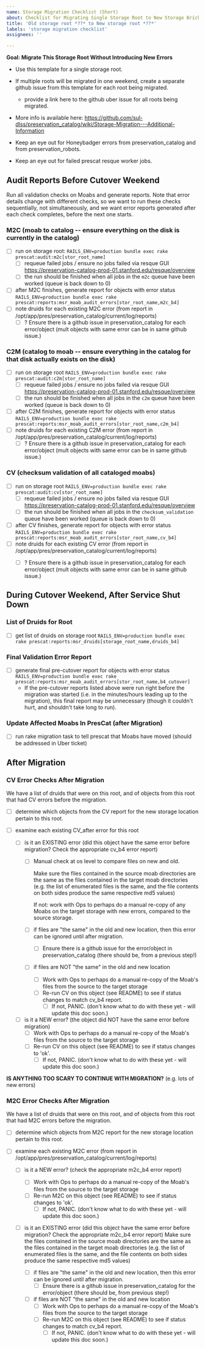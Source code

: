 ```yaml
---
name: Storage Migration Checklist (Short)
about: Checklist for Migrating Single Storage Root to New Storage Brick
title: 'Old storage root *??* to New storage root *??*'
labels: 'storage migration checklist'
assignees: ''

---
```


**Goal: Migrate This Storage Root Without Introducing New Errors**

- Use this template for a single storage root.
- If multiple roots will be migrated in one weekend, create a separate github issue from this template for each root being migrated.
  - provide a link here to the github uber issue for all roots being migrated.

- More info is available here: https://github.com/sul-dlss/preservation_catalog/wiki/Storage-Migration---Additional-Information

- Keep an eye out for Honeybadger errors from preservation_catalog and from preservation_robots.
- Keep an eye out for failed prescat resque worker jobs.

## Audit Reports Before Cutover Weekend

Run all validation checks on Moabs and generate reports.  Note that error details change with different checks, so we want to run these checks sequentially, not simultaneously, and we want error reports generated after each check completes, before the next one starts.

### M2C (moab to catalog -- ensure everything on the disk is currently in the catalog)
- [ ] run on storage root: ```RAILS_ENV=production bundle exec rake prescat:audit:m2c[stor_root_name]```
  - [ ] requeue failed jobs / ensure no jobs failed via resque GUI https://preservation-catalog-prod-01.stanford.edu/resque/overview
  - [ ] the run should be finished when all jobs in the `m2c` queue have been worked (queue is back down to 0)
- [ ] after M2C finishes, generate report for objects with error status ```RAILS_ENV=production bundle exec rake prescat:reports:msr_moab_audit_errors[stor_root_name,m2c_b4]```
- [ ] note druids for each existing M2C error (from report in /opt/app/pres/preservation_catalog/current/log/reports)
  - [ ] ? Ensure there is a github issue in preservation_catalog for each error/object (mult objects with same error can be in same github issue.)

### C2M (catalog to moab -- ensure everything in the catalog for that disk actually exists on the disk)
- [ ] run on storage root ```RAILS_ENV=production bundle exec rake prescat:audit:c2m[stor_root_name]```
  - [ ] requeue failed jobs / ensure no jobs failed via resque GUI https://preservation-catalog-prod-01.stanford.edu/resque/overview
  - [ ] the run should be finished when all jobs in the `c2m` queue have been worked (queue is back down to 0)
- [ ] after C2M finishes, generate report for objects with error status ```RAILS_ENV=production bundle exec rake prescat:reports:msr_moab_audit_errors[stor_root_name,c2m_b4]```
- [ ] note druids for each existing C2M error (from report in /opt/app/pres/preservation_catalog/current/log/reports)
  - [ ] ? Ensure there is a github issue in preservation_catalog for each error/object (mult objects with same error can be in same github issue.)

### CV (checksum validation of all cataloged moabs)
- [ ] run on storage root ```RAILS_ENV=production bundle exec rake prescat:audit:cv[stor_root_name]```
  - [ ] requeue failed jobs / ensure no jobs failed via resque GUI https://preservation-catalog-prod-01.stanford.edu/resque/overview
  - [ ] the run should be finished when all jobs in the `checksum_validation` queue have been worked (queue is back down to 0)
- [ ] after CV finishes, generate report for objects with error status ```RAILS_ENV=production bundle exec rake prescat:reports:msr_moab_audit_errors[stor_root_name,cv_b4]```
- [ ] note druids for each existing CV error (from report in /opt/app/pres/preservation_catalog/current/log/reports)
  - [ ] ? Ensure there is a github issue in preservation_catalog for each error/object (mult objects with same error can be in same github issue.)


##  During Cutover Weekend, After Service Shut Down

### List of Druids for Root

- [ ] get list of druids on storage root ```RAILS_ENV=production bundle exec rake prescat:reports:msr_druids[storage_root_name,druids_b4]```

### Final Validation Error Report

- [ ] generate final pre-cutover report for objects with error status ```RAILS_ENV=production bundle exec rake prescat:reports:msr_moab_audit_errors[stor_root_name,b4_cutover]```
  - If the pre-cutover reports listed above were run right before the migration was started (i.e. in the minutes/hours leading up to the migration), this final report may be unnecessary (though it couldn't hurt, and shouldn't take long to run).

### Update Affected Moabs In PresCat (after Migration)

- [ ] run rake migration task to tell prescat that Moabs have moved (should be addressed in Uber ticket)


## After Migration

### CV Error Checks After Migration

We have a list of druids that were on this root, and of objects from this root that had CV errors before the migration.

- [ ] determine which objects from the CV report for the new storage location pertain to this root.

- [ ] examine each existing CV_after error for this root

  - [ ] is it an EXISTING error (did this object have the same error before migration?  Check the appropriate cv_b4 error report)
    - [ ] Manual check at os level to compare files on new and old.

      Make sure the files contained in the source moab directories are the same as the files contained in the target moab directories (e.g. the list of enumerated files is the same, and the file contents on both sides produce the same respective md5 values)

      If not: work with Ops to perhaps do a manual re-copy of any Moabs on the target storage with new errors, compared to the source storage.

    - [ ] if files are "the same" in the old and new location, then this error can be ignored until after migration.
      - [ ] Ensure there is a github issue for the error/object in preservation_catalog (there should be, from a previous step!)
    - [ ] if files are NOT "the same" in the old and new location
      - [ ] Work with Ops to perhaps do a manual re-copy of the Moab's files from the source to the target storage
      - [ ] Re-run CV on this object (see README) to see if status changes to match cv_b4 report.
        - [ ] If not, PANIC.  (don't know what to do with these yet - will update this doc soon.)

  - [ ] is it a NEW error?  (the object did NOT have the same error before migration)
    - [ ] Work with Ops to perhaps do a manual re-copy of the Moab's files from the source to the target storage
    - [ ] Re-run CV on this object (see README) to see if status changes to 'ok'.
      - [ ] If not, PANIC.  (don't know what to do with these yet - will update this doc soon.)

**IS ANYTHING TOO SCARY TO CONTINUE WITH MIGRATION?**  (e.g. lots of new errors)


### M2C Error Checks After Migration

We have a list of druids that were on this root, and of objects from this root that had M2C errors before the migration.

- [ ] determine which objects from M2C report for the new storage location pertain to this root.

- [ ] examine each existing M2C error (from report in /opt/app/pres/preservation_catalog/current/log/reports)
  - [ ] is it a NEW error?  (check the appropriate m2c_b4 error report)
    - [ ] Work with Ops to perhaps do a manual re-copy of the Moab's files from the source to the target storage
    - [ ] Re-run M2C on this object (see README) to see if status changes to 'ok'.
      - [ ] If not, PANIC.  (don't know what to do with these yet - will update this doc soon.)

  - [ ] is it an EXISTING error (did this object have the same error before migration?  Check the appropriate m2c_b4 error report)
      Make sure the files contained in the source moab directories are the same as the files contained in the target moab directories (e.g. the list of enumerated files is the same, and the file contents on both sides produce the same respective md5 values)

    - [ ] if files are "the same" in the old and new location, then this error can be ignored until after migration.
      - [ ] Ensure there is a github issue in preservation_catalog for the error/object (there should be, from previous step!)
    - [ ] if files are NOT "the same" in the old and new location
      - [ ] Work with Ops to perhaps do a manual re-copy of the Moab's files from the source to the target storage
      - [ ] Re-run M2C on this object (see README) to see if status changes to match cv_b4 report.
        - [ ] If not, PANIC.  (don't know what to do with these yet - will update this doc soon.)
